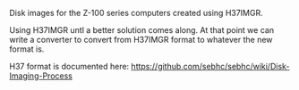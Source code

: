 Disk images for the Z-100 series computers created using H37IMGR.

Using H37IMGR untl a better solution comes along. At that point we can write a converter to convert from H37IMGR format to whatever the new format is.

H37 format is documented here: https://github.com/sebhc/sebhc/wiki/Disk-Imaging-Process
